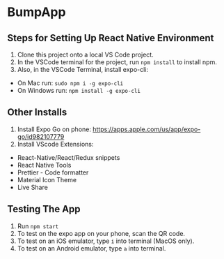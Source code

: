 # BumpApp

## Steps for Setting Up React Native Environment
1) Clone this project onto a local VS Code project.
2) In the VSCode terminal for the project, run `npm install` to install npm.
2) Also, in the VSCode Terminal, install expo-cli:
- On Mac run: `sudo npm i -g expo-cli`
- On Windows run: `npm install -g expo-cli`

## Other Installs
1) Install Expo Go on phone: https://apps.apple.com/us/app/expo-go/id982107779
2) Install VScode Extensions:
- React-Native/React/Redux snippets 
- React Native Tools
- Prettier - Code formatter
- Material Icon Theme
- Live Share
  
## Testing The App
1) Run `npm start`
2) To test on the expo app on your phone, scan the QR code.
3) To test on an iOS emulator, type `i` into terminal (MacOS only).
4) To test on an Android emulator, type `a` into terminal.

